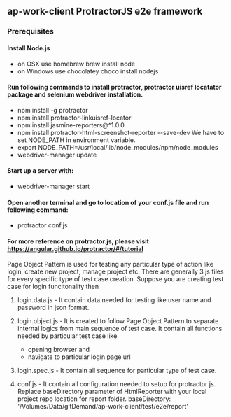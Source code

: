 ## ap-work-client ProtractorJS e2e framework
### Prerequisites
#### Install Node.js
* on OSX use homebrew brew install node
* on Windows use chocolatey choco install nodejs

#### Run following commands to install protractor, protractor uisref locatator package and selenium webdriver installation.
* npm install -g protractor
* npm install protractor-linkuisref-locator 
* npm install jasmine-reporters@^1.0.0
* npm install protractor-html-screenshot-reporter --save-dev We have to set NODE_PATH in environment variable.
* export NODE_PATH=/usr/local/lib/node_modules/npm/node_modules
* webdriver-manager update

#### Start up a server with:
* webdriver-manager start

#### Open another terminal and go to location of your conf.js file and run following command:
* protractor conf.js
#### For more reference on protractor.js, please visit https://angular.github.io/protractor/#/tutorial

Page Object Pattern is used for testing any particular type of action like login, create new project, manage project etc.
There are generally 3 js files for every specific type of test case creation. Suppose you are creating test case for login funcitonality then 

1.  login.data.js - It contain data needed for testing like user name and password in json format.

2.  login.object.js - It is created to follow Page Object Pattern to separate internal logics from main sequence of test case. 
     It contain all functions needed by particular test case like 
    * opening browser and 
    * navigate to particular login page url

3. login.spec.js - It contain all sequence for particular type of test case.

4. conf.js - It contain all configuration needed to setup for protractor js. 
   Replace baseDirectory parameter of HtmlReporter with your local project repo location for report folder.
   baseDirectory: '/Volumes/Data/gitDemand/ap-work-client/test/e2e/report'
